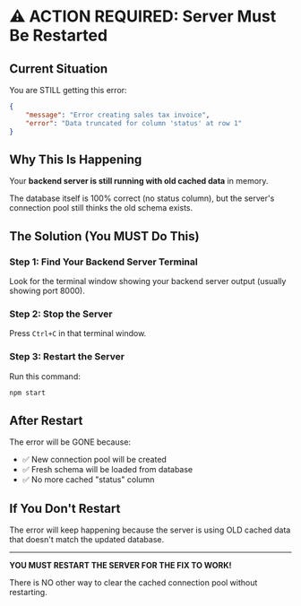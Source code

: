 # ⚠️ ACTION REQUIRED: Server Must Be Restarted

## Current Situation

You are STILL getting this error:
```json
{
    "message": "Error creating sales tax invoice",
    "error": "Data truncated for column 'status' at row 1"
}
```

## Why This Is Happening

Your **backend server is still running with old cached data** in memory.

The database itself is 100% correct (no status column), but the server's connection pool still thinks the old schema exists.

## The Solution (You MUST Do This)

### Step 1: Find Your Backend Server Terminal
Look for the terminal window showing your backend server output (usually showing port 8000).

### Step 2: Stop the Server
Press `Ctrl+C` in that terminal window.

### Step 3: Restart the Server
Run this command:
```bash
npm start
```

## After Restart

The error will be GONE because:
- ✅ New connection pool will be created
- ✅ Fresh schema will be loaded from database
- ✅ No more cached "status" column

## If You Don't Restart

The error will keep happening because the server is using OLD cached data that doesn't match the updated database.

---

**YOU MUST RESTART THE SERVER FOR THE FIX TO WORK!**

There is NO other way to clear the cached connection pool without restarting.



